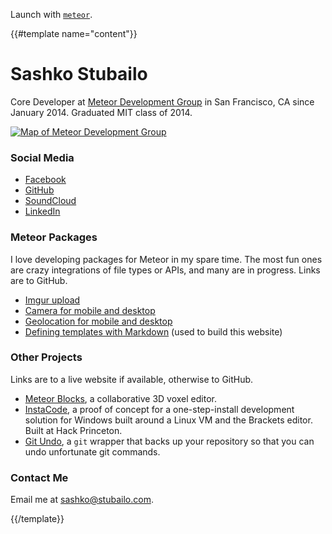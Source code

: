 Launch with [`meteor`](http://meteor.com).

{{#template name="content"}}

Sashko Stubailo
==============

Core Developer at [Meteor Development Group](http://meteor.com) in San Francisco, CA since January 2014. Graduated MIT class of 2014.

[![Map of Meteor Development Group](http://maps.googleapis.com/maps/api/staticmap?center=140%2010th%20street,san%20francisco&zoom=15&size=500x150&markers=140%2010th%20street,san%20francisco&scale=2)](https://www.google.com/maps/place/Meteor+Development+Group/@37.77466,-122.415424,17z/data=!3m1!4b1!4m2!3m1!1s0x8085809d09beac4f:0x5c17d9aefce604ba)

### Social Media

- [Facebook](https://www.facebook.com/sashko)
- [GitHub](https://github.com/stubailo)
- [SoundCloud](https://soundcloud.com/dj-mashko)
- [LinkedIn](https://www.linkedin.com/pub/oleksandr-stubailo/14/798/13a)

### Meteor Packages

I love developing packages for Meteor in my spare time. The most fun ones are crazy integrations of file types or APIs, and many are in progress. Links are to GitHub.

- [Imgur upload](https://github.com/stubailo/meteor-imgur)
- [Camera for mobile and desktop](https://github.com/meteor/mobile-packages/tree/master/packages/mdg:camera)
- [Geolocation for mobile and desktop](https://github.com/meteor/mobile-packages/tree/master/packages/mdg:geolocation)
- [Defining templates with Markdown](https://github.com/stubailo/meteor-markdown-templating) (used to build this website)

### Other Projects

Links are to a live website if available, otherwise to GitHub.

- [Meteor Blocks](http://3d.meteor.com/), a collaborative 3D voxel editor.
- [InstaCode](https://github.com/stubailo/InstaCode), a proof of concept for a one-step-install development solution for Windows built around a Linux VM and the Brackets editor. Built at Hack Princeton.
- [Git Undo](https://github.com/zhangela/git-undo), a `git` wrapper that backs up your repository so that you can undo unfortunate git commands.

### Contact Me

Email me at [sashko@stubailo.com](mailto:sashko@meteor.com).


{{/template}}
